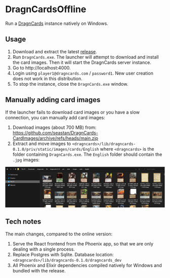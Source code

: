# DragnCardsOffline
Run a [DragnCards](https://github.com/seastan/DragnCards) instance natively on Windows.

## Usage
1. Download and extract the latest [release](https://github.com/dsvz/DragnCardsOffline/releases).
2. Run `DragnCards.exe`. The launcher will attempt to download and install the card images. Then it will start the DragnCards server instance.
3. Go to http://localhost:4000.
4. Login using `player1@dragncards.com` / `password1`. New user creation does not work in this distribution.
5. To stop the instance, close the `DragnCards.exe` window.

## Manually adding card images
If the launcher fails to download card images or you have a slow connection, you can manually add card images:
1. Download images (about 700 MB) from: https://github.com/seastan/DragnCards-CardImages/archive/refs/heads/main.zip
2. Extract and move images to `<dragncards>/lib/dragncards-0.1.0/priv/static/images/cards/English` where `<dragncards>` is the folder containing `DragnCards.exe`. The `English` folder should contain the `.jpg` images:

![images location](windows/image-location.JPG)

## Tech notes
The main changes, compared to the online version:
1. Serve the React frontend from the Phoenix app, so that we are only dealing with a single process.
2. Replace Postgres with Sqlite. Database location: `<dragncards>/lib/dragncards-0.1.0/dragncards_dev`
3. All Phoenix and Elixir dependencies compiled natively for Windows and bundled with the release.
